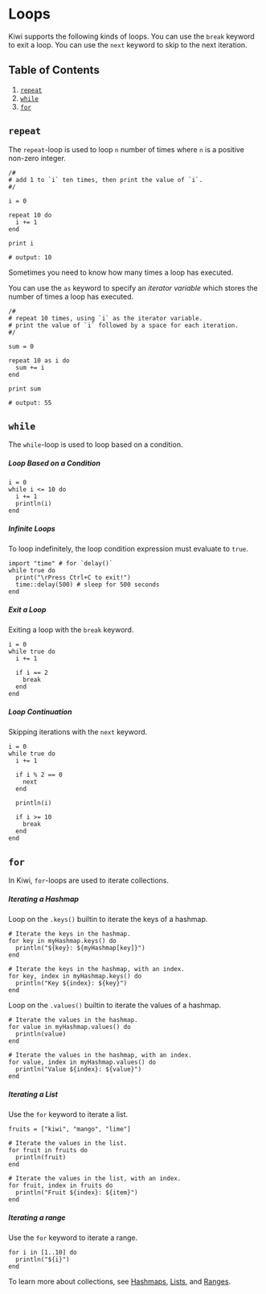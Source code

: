 # Loops

Kiwi supports the following kinds of loops. You can use the `break` keyword to exit a loop. You can use the `next` keyword to skip to the next iteration.

## Table of Contents
1. [`repeat`](#repeat)
2. [`while`](#while)
3. [`for`](#for)

## `repeat`

The `repeat`-loop is used to loop `n` number of times where `n` is a positive non-zero integer.

```kiwi
/#
# add 1 to `i` ten times, then print the value of `i`.
#/

i = 0

repeat 10 do
  i += 1
end

print i

# output: 10
```

Sometimes you need to know how many times a loop has executed. 

You can use the `as` keyword to specify an *iterator variable* which stores the number of times a loop has executed.

```kiwi
/#
# repeat 10 times, using `i` as the iterator variable.
# print the value of `i` followed by a space for each iteration.
#/

sum = 0

repeat 10 as i do
  sum += i
end

print sum

# output: 55
```

## `while`

The `while`-loop is used to loop based on a condition.

##### Loop Based on a Condition

```kiwi
i = 0
while i <= 10 do
  i += 1
  println(i)
end
```

##### Infinite Loops

To loop indefinitely, the loop condition expression must evaluate to `true`.

```kiwi
import "time" # for `delay()`
while true do
  print("\rPress Ctrl+C to exit!")
  time::delay(500) # sleep for 500 seconds
end
```

##### Exit a Loop

Exiting a loop with the `break` keyword.

```kiwi
i = 0
while true do
  i += 1

  if i == 2
    break
  end
end
```

##### Loop Continuation
Skipping iterations with the `next` keyword.
```kiwi
i = 0
while true do
  i += 1

  if i % 2 == 0
    next
  end

  println(i)

  if i >= 10
    break
  end
end
```

## `for`

In Kiwi, `for`-loops are used to iterate collections.

##### Iterating a Hashmap

Loop on the `.keys()` builtin to iterate the keys of a hashmap.

```kiwi
# Iterate the keys in the hashmap.
for key in myHashmap.keys() do
  println("${key}: ${myHashmap[key]}")
end

# Iterate the keys in the hashmap, with an index.
for key, index in myHashmap.keys() do
  println("Key ${index}: ${key}")
end
```

Loop on the `.values()` builtin to iterate the values of a hashmap.

```kiwi
# Iterate the values in the hashmap.
for value in myHashmap.values() do
  println(value)
end

# Iterate the values in the hashmap, with an index.
for value, index in myHashmap.values() do
  println("Value ${index}: ${value}")
end
```

##### Iterating a List

Use the `for` keyword to iterate a list.

```kiwi
fruits = ["kiwi", "mango", "lime"]

# Iterate the values in the list.
for fruit in fruits do
  println(fruit)
end

# Iterate the values in the list, with an index.
for fruit, index in fruits do
  println("Fruit ${index}: ${item}")
end
```

##### Iterating a range

Use the `for` keyword to iterate a range.

```kiwi
for i in [1..10] do
  println("${i}")
end
```

To learn more about collections, see [Hashmaps](hashmaps.md), [Lists](lists.md), and [Ranges](ranges.md).